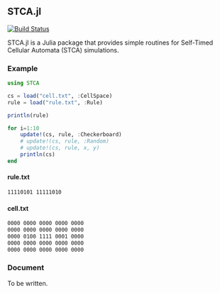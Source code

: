 ## STCA.jl

[![Build Status](https://travis-ci.org/peakbook/STCA.jl.svg?branch=master)](https://travis-ci.org/peakbook/STCA.jl)  

STCA.jl is a Julia package that provides simple routines for Self-Timed Cellular Automata (STCA) simulations.


### Example

```julia
using STCA

cs = load("cell.txt", :CellSpace)
rule = load("rule.txt", :Rule)

println(rule)

for i=1:10
    update!(cs, rule, :Checkerboard)
    # update!(cs, rule, :Random)
    # update!(cs, rule, x, y)
    println(cs)
end
```


#### rule.txt

```txt
11110101 11111010
```


#### cell.txt

```txt
0000 0000 0000 0000 0000 
0000 0000 0000 0000 0000 
0000 0100 1111 0001 0000 
0000 0000 0000 0000 0000 
0000 0000 0000 0000 0000 
```


### Document

To be written.


